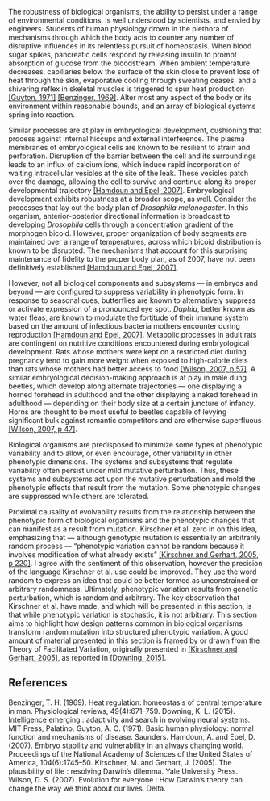 The robustness of biological organisms, the ability to persist under a range of environmental conditions, is well understood by scientists, and envied by engineers.
Students of human physiology drown in the plethora of mechanisms through which the body acts to counter any number of disruptive influences in its relentless pursuit of homeostasis.
When blood sugar spikes, pancreatic cells respond by releasing insulin to prompt absorption of glucose from the bloodstream.
When ambient temperature decreases, capillaries below the surface of the skin close to prevent loss of heat through the skin, evaporative cooling through sweating ceases, and a shivering reflex in skeletal muscles is triggered to spur heat production [[Guyton, 1971]](#Guyton1971BasicDisease) [[Benzinger, 1969]](#Benzinger1969HeatMan).
Alter most any aspect of the body or its environment within reasonable bounds, and an array of biological systems spring into reaction.

Similar processes are at play in embryological development, cushioning that process against internal hiccups and external interference.
The plasma membranes of embryological cells are known to be resilient to strain and perforation.
Disruption of the barrier between the cell and its surroundings leads to an influx of calcium ions, which induce rapid incorporation of waiting intracellular vesicles at the site of the leak.
These vesicles patch over the damage, allowing the cell to survive and continue along its proper developmental trajectory [[Hamdoun and Epel, 2007]](#Hamdoun2007EmbryoWorld).
Embryological development exhibits robustness at a broader scope, as well.
Consider the processes that lay out the body plan of *Drosophila melanogaster*.
In this organism, anterior-posterior directional information is broadcast to developing *Drosophila* cells through a concentration gradient of the morphogen bicoid.
However, proper organization of body segments are maintained over a range of temperatures, across which bicoid distribution is known to be disrupted.
The mechanisms that account for this surprising maintenance of fidelity to the proper body plan, as of 2007, have not been definitively established [[Hamdoun and Epel, 2007]](#Hamdoun2007EmbryoWorld).

However, not all biological components and subsystems — in embryos and beyond — are configured to suppress variability in phenotypic form.
In response to seasonal cues, butterflies are known to alternatively suppress or activate expression of a pronounced eye spot.
*Daphia*, better known as water fleas, are known to modulate the fortitude of their immune system based on the amount of infectious bacteria mothers encounter during reproduction [[Hamdoun and Epel, 2007]](#Hamdoun2007EmbryoWorld).
Metabolic processes in adult rats are contingent on nutritive conditions encountered during embryological development.
Rats whose mothers were kept on a restricted diet during pregnancy tend to gain more weight when exposed to high-calorie diets than rats whose mothers had better access to food [[Wilson, 2007, p 57]](#Wilson2007EvolutionLives).
A similar embryological decision-making approach is at play in male dung beetles, which develop along alternate trajectories — one displaying a horned forehead in adulthood and the other displaying a naked forehead in adulthood — depending on their body size at a certain juncture of infancy.
Horns are thought to be most useful to beetles capable of levying significant bulk against romantic competitors and are otherwise superfluous [[Wilson, 2007, p 47]](#Wilson2007EvolutionLives).

Biological organisms are predisposed to minimize some types of phenotypic variability and to allow, or even encourage, other variability in other phenotypic dimensions.
The systems and subsystems that regulate variability often persist under mild mutative perturbation.
Thus, these systems and subsystems act upon the mutative perturbation and mold the phenotypic effects that result from the mutation.
Some phenotypic changes are suppressed while others are tolerated.

Proximal causality of evolvability results from the relationship between the phenotypic form of biological organisms and the phenotypic changes that can manifest as a result from mutation.
Kirschner et al.
zero in on this idea, emphasizing that — although genotypic mutation is essentially an arbitrarily random process — “phenotypic variation cannot be random because it involves modification of what already exists” [[Kirschner and Gerhart, 2005, p 220]](#Kirschner2005TheDilemma).
I agree with the sentiment of this observation, however the precision of the language Kirschner et al.
use could be improved.
They use the word random to express an idea that could be better termed as unconstrained or arbitrary randomness.
Ultimately, phenotypic variation results from genetic perturbation, which is random and arbitrary.
The key observation that Kirschner et al.
have made, and which will be presented in this section, is that while phenotypic variation is stochastic, it is not arbitrary.
This section aims to highlight how design patterns common in biological organisms transform random mutation into structured phenotypic variation.
A good amount of material presented in this section is framed by or drawn from the Theory of Facilitated Variation, originally presented in [[Kirschner and Gerhart, 2005]](#Kirschner2005TheDilemma), as reported in [[Downing, 2015]](#Downing2015IntelligenceSystems).

References
----------

<a name="Benzinger1969HeatMan">
Benzinger, T. H. (1969). Heat regulation: homeostasis of central temperature in man.
Physiological reviews, 49(4):671–759.
</a>

<a name="Downing2015IntelligenceSystems">
Downing, K. L. (2015). Intelligence emerging : adaptivity and search in evolving neural
systems. MIT Press, Palatino.
</a>

<a name="Guyton1971BasicDisease">
Guyton, A. C. (1971). Basic human physiology: normal function and mechanisms of disease.
Saunders.
</a>

<a name="Hamdoun2007EmbryoWorld">
Hamdoun, A. and Epel, D. (2007). Embryo stability and vulnerability in an
always changing world. Proceedings of the National Academy of Sciences of the United States of America,
104(6):1745–50.
</a>

<a name="Kirschner2005TheDilemma">
Kirschner, M. and Gerhart, J. (2005). The plausibility of life : resolving
Darwin’s dilemma. Yale University Press.
</a>

<a name="Wilson2007EvolutionLives">
Wilson, D. S. (2007). Evolution for everyone : How Darwin’s theory can change the way we
think about our lives. Delta.
</a>
